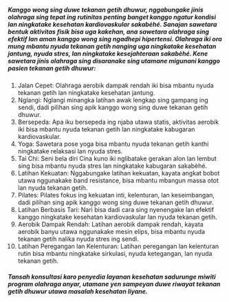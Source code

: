 ##### Kanggo wong sing duwe tekanan getih dhuwur, nggabungake jinis olahraga sing tepat ing rutinitas penting banget kanggo ngatur kondisi lan ningkatake kesehatan kardiovaskular sakabèhé. Sanajan sawetara bentuk aktivitas fisik bisa uga kakehan, ana sawetara olahraga sing efektif lan aman kanggo wong sing ngadhepi hipertensi. Olahraga iki ora mung mbantu nyuda tekanan getih nanging uga ningkatake kesehatan jantung, nyuda stres, lan ningkatake kesejahteraan sakabèhé. Kene sawetara jinis olahraga sing disaranake sing utamane migunani kanggo pasien tekanan getih dhuwur:

1. Jalan Cepet: Olahraga aerobik dampak rendah iki bisa mbantu nyuda tekanan getih lan ningkatake kesehatan jantung.
2. Nglangi: Nglangi minangka latihan awak lengkap sing gampang ing sendi, dadi pilihan sing apik kanggo wong sing duwe tekanan getih dhuwur.
3. Bersepeda: Apa iku bersepeda ing njaba utawa statis, aktivitas aerobik iki bisa mbantu nyuda tekanan getih lan ningkatake kabugaran kardiovaskular.
4. Yoga: Sawetara pose yoga bisa mbantu nyuda tekanan getih kanthi ningkatake relaksasi lan nyuda stres.
5. Tai Chi: Seni bela diri Cina kuno iki nglibatake gerakan alon lan lembut sing bisa mbantu nyuda stres lan ningkatake kabugaran sakabèhé.
6. Latihan Kekuatan: Nggabungake latihan kekuatan, kayata angkat bobot utawa nggunakake band resistance, bisa mbantu mbangun massa otot lan nyuda tekanan getih.
7. Pilates: Pilates fokus ing kekuatan inti, kelenturan, lan keseimbangan, dadi pilihan sing apik kanggo wong sing duwe tekanan getih dhuwur.
8. Latihan Berbasis Tari: Nari bisa dadi cara sing nyenengake lan efektif kanggo ningkatake kesehatan kardiovaskular lan nyuda tekanan getih.
9. Aerobik Dampak Rendah: Latihan aerobik dampak rendah, kayata aerobik banyu utawa nggunakake mesin elips, bisa mbantu nyuda tekanan getih nalika nyuda stres ing sendi.
10. Latihan Peregangan lan Kelenturan: Latihan peregangan lan kelenturan rutin bisa mbantu ningkatake sirkulasi, nyuda ketegangan, lan nyuda tekanan getih.

##### Tansah konsultasi karo penyedia layanan kesehatan sadurunge miwiti program olahraga anyar, utamane yen sampeyan duwe riwayat tekanan getih dhuwur utawa masalah kesehatan liyane.